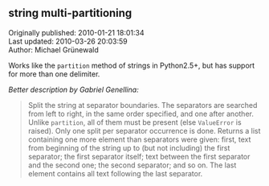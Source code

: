 ## string multi-partitioning  
Originally published: 2010-01-21 18:01:34  
Last updated: 2010-03-26 20:03:59  
Author: Michael Grünewald  
  
Works like the `partition` method of strings in Python2.5+, but has support for more than one delimiter.

*Better description by Gabriel Genellina:*

> Split the string at separator boundaries. The separators are searched from left to right, in the same order specified, and one after another. Unlike `partition`, all of them must be present (else `ValueError` is raised). Only one split per separator occurrence is done. Returns a list containing one more element than separators were given: first, text from beginning of the string up to (but not including) the first separator; the first separator itself; text between the first separator and the second one; the second separator; and so on. The last element contains all text following the last separator.